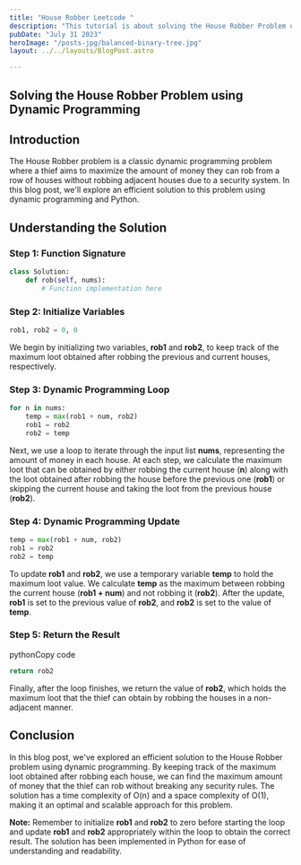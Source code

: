 ```yaml
---
title: "House Robber Leetcode "
description: "This tutorial is about solving the House Robber Problem using Dynamic Programming."
pubDate: "July 31 2023"
heroImage: "/posts-jpg/balanced-binary-tree.jpg"
layout: ../../layouts/BlogPost.astro

---
```

## **Solving the House Robber Problem using Dynamic Programming**

## **Introduction**

The House Robber problem is a classic dynamic programming problem where a thief aims to maximize the amount of money they can rob from a row of houses without robbing adjacent houses due to a security system. In this blog post, we'll explore an efficient solution to this problem using dynamic programming and Python.

## **Understanding the Solution**

### **Step 1: Function Signature**

```python
class Solution:
    def rob(self, nums):
        # Function implementation here
```

### **Step 2: Initialize Variables**

```python
rob1, rob2 = 0, 0
```

We begin by initializing two variables, **rob1** and **rob2**, to keep track of the maximum loot obtained after robbing the previous and current houses, respectively.

### **Step 3: Dynamic Programming Loop**

```python
for n in nums:
    temp = max(rob1 + num, rob2)
    rob1 = rob2
    rob2 = temp
```

Next, we use a loop to iterate through the input list **nums**, representing the amount of money in each house. At each step, we calculate the maximum loot that can be obtained by either robbing the current house (**n**) along with the loot obtained after robbing the house before the previous one (**rob1**) or skipping the current house and taking the loot from the previous house (**rob2**).

### **Step 4: Dynamic Programming Update**

```python
temp = max(rob1 + num, rob2)
rob1 = rob2
rob2 = temp
```

To update **rob1** and **rob2**, we use a temporary variable **temp** to hold the maximum loot value. We calculate **temp** as the maximum between robbing the current house (**rob1 + num**) and not robbing it (**rob2**). After the update, **rob1** is set to the previous value of **rob2**, and **rob2** is set to the value of **temp**.

### **Step 5: Return the Result**

pythonCopy code

```python
return rob2
```

Finally, after the loop finishes, we return the value of **rob2**, which holds the maximum loot that the thief can obtain by robbing the houses in a non-adjacent manner.

## **Conclusion**

In this blog post, we've explored an efficient solution to the House Robber problem using dynamic programming. By keeping track of the maximum loot obtained after robbing each house, we can find the maximum amount of money that the thief can rob without breaking any security rules. The solution has a time complexity of O(n) and a space complexity of O(1), making it an optimal and scalable approach for this problem.

**Note:** Remember to initialize **rob1** and **rob2** to zero before starting the loop and update **rob1** and **rob2** appropriately within the loop to obtain the correct result. The solution has been implemented in Python for ease of understanding and readability.